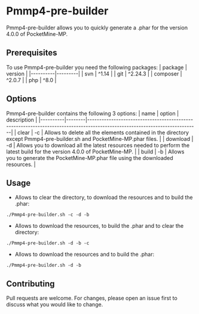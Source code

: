 # Pmmp4-pre-builder
Pmmp4-pre-builder allows you to quickly generate a .phar for the version 4.0.0 of PocketMine-MP.
## Prerequisites
To use Pmmp4-pre-builder you need the following packages: 
| package  | version |
|----------|---------|
| svn      | ^1.14   |
| git      | ^2.24.3 |
| composer | ^2.0.7  |
| php      | ^8.0    |
## Options
Pmmp4-pre-builder contains the following 3 options:
| name     | option | description                                                                                                                |
|----------|--------|----------------------------------------------------------------------------------------------------------------------------|
| clear    | -c     | Allows to delete all the elements contained in the directory except Pmmp4-pre-builder.sh and PocketMine-MP.phar files.     |
| download | -d     | Allows you to download all the latest resources needed to perform the latest build for the version 4.0.0 of PocketMine-MP. |
| build    | -b     | Allows you to generate the PocketMine-MP.phar file using the downloaded resources.                                         |
## Usage
- Allows to clear the directory, to download the resources and to build the .phar: 
```shell
./Pmmp4-pre-builder.sh -c -d -b
```
- Allows to download the resources, to build the .phar and to clear the directory:
```shell
./Pmmp4-pre-builder.sh -d -b -c
```
- Allows to download the resources and to build the .phar:
```shell
./Pmmp4-pre-builder.sh -d -b
```
## Contributing
Pull requests are welcome. For changes, please open an issue first to discuss what you would like to change.
